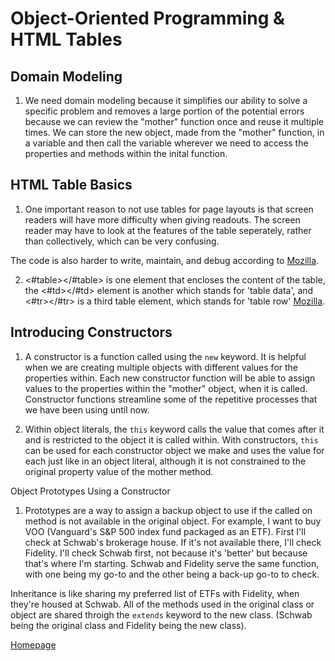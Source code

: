 # Object-Oriented Programming & HTML Tables

## Domain Modeling

1. We need domain modeling because it simplifies our ability to solve a specific problem and removes a large portion of the potential errors because we can review the "mother" function once and reuse it multiple times. We can store the new object, made from the "mother" function, in a variable and then call the variable wherever we need to access the properties and methods within the inital function.

## HTML Table Basics

1. One important reason to not use tables for page layouts is that screen readers will have more difficulty when giving readouts. The screen reader may have to look at the features of the table seperately, rather than collectively, which can be very confusing.

The code is also harder to write, maintain, and debug according to [Mozilla](https://developer.mozilla.org/en-US/docs/Learn/HTML/Tables/Basics).

2. <#table></#table> is one element that encloses the content of the table, the <#td></#td> element is another which stands for 'table data', and <#tr></#tr> is a third table element, which stands for 'table row' [Mozilla](https://developer.mozilla.org/en-US/docs/Learn/HTML/Tables/Basics).

## Introducing Constructors

1. A constructor is a function called using the `new` keyword. It is helpful when we are creating multiple objects with different values for the properties within. Each new constructor function will be able to assign values to the properties within the "mother" object, when it is called. Constructor functions streamline some of the repetitive processes that we have been using until now.

2. Within object literals, the `this` keyword calls the value that comes after it and is restricted to the object it is called within. With constructors, `this` can be used for each constructor object we make and uses the value for each just like in an object literal, although it is not constrained to the original property value of the mother method.

Object Prototypes Using a Constructor

1. Prototypes are a way to assign a backup object to use if the called on method is not available in the original object. For example, I want to buy VOO (Vanguard's S&P 500 index fund packaged as an ETF). First I'll check at Schwab's brokerage house. If it's not available there, I'll check Fidelity. I'll check Schwab first, not because it's 'better' but because that's where I'm starting. Schwab and Fidelity serve the same function, with one being my go-to and the other being a back-up go-to to check.

Inheritance is like sharing my preferred list of ETFs with Fidelity, when they're housed at Schwab. All of the methods used in the original class or object are shared throigh the `extends` keyword to the new class. (Schwab being the original class and Fidelity being the new class).

[Homepage](https://halliwellb.github.io/reading-notes/)
